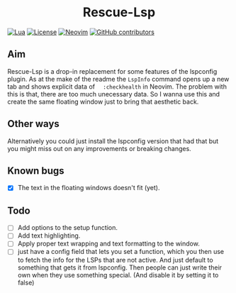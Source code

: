 <div align="center">
    <h1>Rescue-Lsp</hjson</h1>
</div>

[![Lua](https://img.shields.io/badge/Lua-5.1%20|%205.3%20|%205.4-blue.svg)](https://www.lua.org)
[![License](https://img.shields.io/badge/license-MIT-green.svg)](https://opensource.org/licenses/MIT)
[![Neovim](https://img.shields.io/badge/Neovim-0.10.2%2B-blue.svg)](https://github.com/neovim/neovim)
[![GitHub contributors](https://img.shields.io/github/contributors/urizennnn/zync)](https://github.com/urizennnn/zync/graphs/contributors)


## Aim
Rescue-Lsp is a drop-in replacement for some features of the lspconfig plugin. As at the make of the readme the ```LspInfo``` command opens up a new tab and shows explicit data of ``` 
:checkhealth``` in Neovim. The problem with this is that, there are too much unecessary data. So I wanna use this and create the same floating window just to bring that aesthetic back.

## Other ways
Alternatively you could just install the lspconfig version that had that but you might miss out on any improvements or breaking changes.


## Known bugs
- [x] The text in the floating windows doesn't fit (yet).

## Todo
- [ ] Add options to the setup function.
- [ ] Add text highlighting.
- [ ] Apply proper text wrapping and text formatting to the window.
- [ ] just have a config field that lets you set a function, which you then use to fetch the info for the LSPs that are not active.
And just default to something that gets it from lspconfig.
Then people can just write their own when they use something special.
(And disable it by setting it to false)
